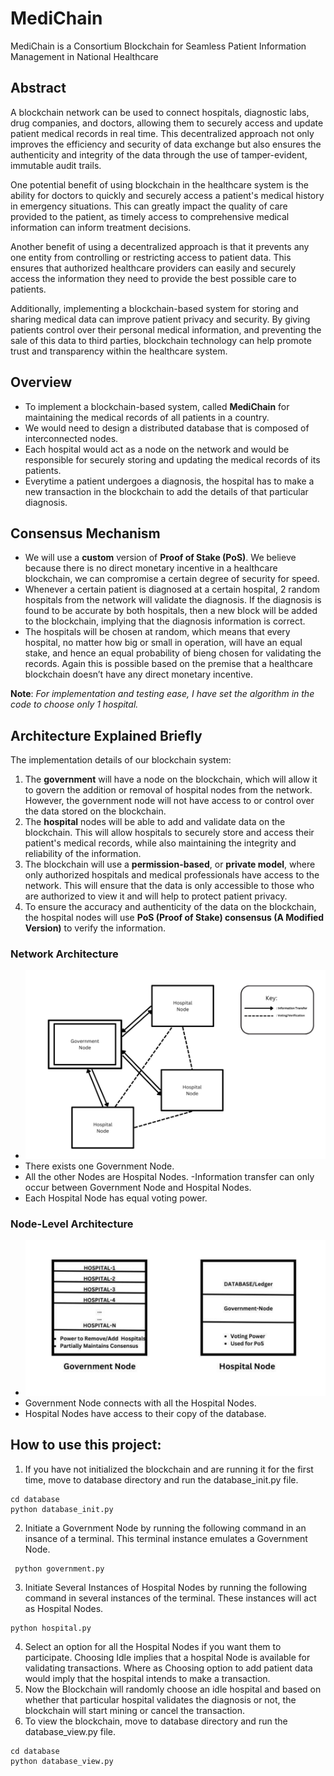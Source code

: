 # MediChain
MediChain is a Consortium Blockchain for Seamless Patient Information Management in National Healthcare

## Abstract
A blockchain network can be used to connect hospitals, diagnostic labs, drug companies, and doctors, allowing them to securely access and update patient medical records in real time. This decentralized approach not only improves the efficiency and security of data exchange but also ensures the authenticity and integrity of the data through the use of tamper-evident, immutable audit trails.

One potential benefit of using blockchain in the healthcare system is the ability for doctors to
quickly and securely access a patient's medical history in emergency situations. This can greatly
impact the quality of care provided to the patient, as timely access to comprehensive medical
information can inform treatment decisions.

Another benefit of using a decentralized approach is that it prevents any one entity from
controlling or restricting access to patient data. This ensures that authorized healthcare providers
can easily and securely access the information they need to provide the best possible care to
patients.

Additionally, implementing a blockchain-based system for storing and sharing medical data can
improve patient privacy and security. By giving patients control over their personal medical
information, and preventing the sale of this data to third parties, blockchain technology can help
promote trust and transparency within the healthcare system.

## Overview
- To implement a blockchain-based system, called **MediChain** for maintaining the medical records of all patients in a country. 
- We would need to design a distributed database that is composed of interconnected
nodes. 
- Each hospital would act as a node on the network and would be responsible for securely
storing and updating the medical records of its patients. 
- Everytime a patient undergoes a diagnosis, the hospital has to make a new transaction in the blockchain to add the details of that particular diagnosis. 

## Consensus Mechanism
- We will use a **custom** version of **Proof of Stake (PoS)**. We believe because there is no
direct monetary incentive in a healthcare blockchain, we can compromise a certain
degree of security for speed.
- Whenever a certain patient is diagnosed at a certain hospital, 2 random hospitals from the
network will validate the diagnosis. If the diagnosis is found to be accurate by both
hospitals, then a new block will be added to the blockchain, implying that the diagnosis information is correct.
- The hospitals will be chosen at random, which means that every hospital, no matter how
big or small in operation, will have an equal stake, and hence an equal probability of bieng chosen for validating the records. Again this is possible based on the premise that a healthcare blockchain doesn’t have any direct monetary incentive.

**Note**: *For implementation and testing ease, I have set the algorithm in the code to choose only 1 hospital.*
## Architecture Explained Briefly
The implementation details of our blockchain system:
1. The **government** will have a node on the blockchain, which will allow it to govern the
addition or removal of hospital nodes from the network. However, the government node
will not have access to or control over the data stored on the blockchain.
2. The **hospital** nodes will be able to add and validate data on the blockchain. This will
allow hospitals to securely store and access their patient's medical records, while also
maintaining the integrity and reliability of the information.
3. The blockchain will use a **permission-based**, or **private model**, where only authorized
hospitals and medical professionals have access to the network. This will ensure that the
data is only accessible to those who are authorized to view it and will help to protect
patient privacy.
4. To ensure the accuracy and authenticity of the data on the blockchain, the hospital nodes
will use **PoS (Proof of Stake) consensus (A Modified Version)** to verify the information.

### Network Architecture

- ![Network Architecture](https://github.com/karan51ngh/MediChain/blob/main/images/networkArchitecture.png)
- There exists one Government Node.
- All the other Nodes are Hospital Nodes.
-Information transfer can only occur between Government Node and Hospital Nodes.
- Each Hospital Node has equal voting power.

### Node-Level Architecture
- ![Node Architecture](https://github.com/karan51ngh/MediChain/blob/main/images/nodeArchitecture.png)
- Government Node connects with all the Hospital Nodes.
- Hospital Nodes have access to their copy of the database.

## How to use this project:
1. If you have not initialized the blockchain and are running it for the first time, move to database directory and run the database_init.py file.
```
cd database
python database_init.py
```
2. Initiate a Government Node by running the following command in an insance of a terminal. This terminal instance emulates a Government Node. 
```
 python government.py
```
3. Initiate Several Instances of Hospital Nodes by running the following command in several instances of the terminal. These instances will act as Hospital Nodes.
```
python hospital.py
```
4. Select an option for all the Hospital Nodes if you want them to participate. Choosing Idle implies that a hospital Node is available for validating transactions. Where as Choosing option to add patient data would imply that the hospital intends to make a transaction.
5. Now the Blockchain will randomly choose an idle hospital and based on whether that particular hospital validates the diagnosis or not, the blockchain will start mining or cancel the transaction.
6. To view the blockchain, move to database directory and run the database_view.py file.
```
cd database
python database_view.py
```